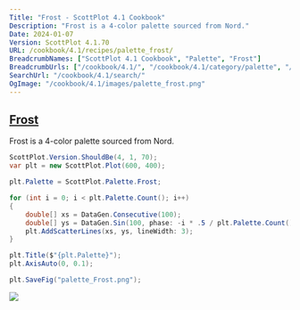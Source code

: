 ```yaml
---
Title: "Frost - ScottPlot 4.1 Cookbook"
Description: "Frost is a 4-color palette sourced from Nord."
Date: 2024-01-07
Version: ScottPlot 4.1.70
URL: /cookbook/4.1/recipes/palette_frost/
BreadcrumbNames: ["ScottPlot 4.1 Cookbook", "Palette", "Frost"]
BreadcrumbUrls: ["/cookbook/4.1/", "/cookbook/4.1/category/palette", "/cookbook/4.1/recipes/palette_frost/"]
SearchUrl: "/cookbook/4.1/search/"
OgImage: "/cookbook/4.1/images/palette_frost.png"
---
```


<h2><a id='frost' href='/cookbook/4.1/recipes/palette_frost/'>Frost</a></h2>

Frost is a 4-color palette sourced from Nord.

```cs
ScottPlot.Version.ShouldBe(4, 1, 70);
var plt = new ScottPlot.Plot(600, 400);

plt.Palette = ScottPlot.Palette.Frost;

for (int i = 0; i < plt.Palette.Count(); i++)
{
    double[] xs = DataGen.Consecutive(100);
    double[] ys = DataGen.Sin(100, phase: -i * .5 / plt.Palette.Count());
    plt.AddScatterLines(xs, ys, lineWidth: 3);
}

plt.Title($"{plt.Palette}");
plt.AxisAuto(0, 0.1);

plt.SaveFig("palette_Frost.png");
```

<img src='../../images/palette_frost.png' class='d-block mx-auto my-5' />



